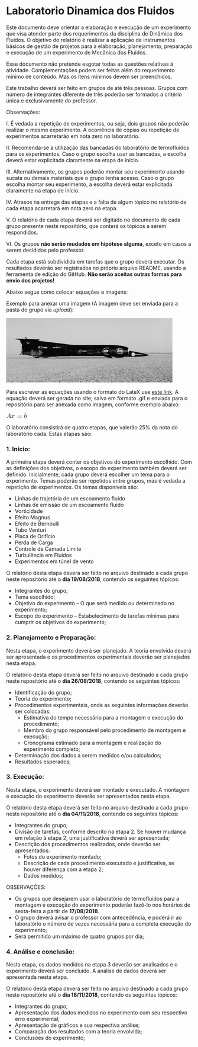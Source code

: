 # Laboratorio Dinamica dos Fluidos

Este documento deve orientar a elaboração e execução de um experimento que visa atender parte dos requerimentos da disciplina de Dinâmica dos Fluidos. O objetivo do relatório é realizar a aplicação de instrumentos básicos de gestão de projetos para a elaboração, planejamento, preparação e execução de um experimento de Mecânica dos Fluidos.

Esse documento não pretende esgotar todas as questões relativas à atividade. Complementações podem ser feitas além do requerimento mínimo de conteúdo. Mas os itens mínimos devem ser preenchidos.

Este trabalho deverá ser feito em grupos de até três pessoas. Grupos com número de integrantes diferente de três poderão ser formados a critério única e exclusivamente do professor.

Observações:

I. É vedada a repetição de experimentos, ou seja, dois grupos não poderão realizar o mesmo experimento. A ocorrência de cópias ou repetição de experimentos acarretarão em nota zero no laboratório.

II. Recomenda-se a utilização das bancadas do laboratório de termofluidos para os experimentos. Caso o grupo escolha usar as bancadas, a escolha deverá estar explicitada claramente na etapa de início.

III. Alternativamente, os grupos poderão montar seu experimento usando sucata ou demais materiais que o grupo tenha acesso. Caso o grupo escolha montar seu experimento, a escolha deverá estar explicitada claramente na etapa de início.

IV. Atrasos na entrega das etapas e a falta de algum tópico no relatório de cada etapa acarretará em nota zero na etapa.

V. O relatório de cada etapa deverá ser digitado no documento de cada grupo presente neste repositório, que conterá os tópicos a serem respondidos.

VI. Os grupos **não serão mudados em hipótese alguma**, exceto em casos a serem decididos pelo professor.

Cada etapa está subdividida em tarefas que o grupo deverá executar. Os resultados deverão ser registrados no próprio arquivo README, usando a ferramenta de edição do GitHub. **Não serão aceitas outras formas para envio dos projetos!**

Abaixo segue como colocar equações e imagens:


Exemplo para anexar uma imagem (A imagem deve ser enviada para a pasta do grupo via *upload*):

![Teste de legenda de imagem](thrust.jpg)


Para escrever as equações usando o formato do LateX use [este link](https://www.codecogs.com/latex/eqneditor.php). A equação deverá ser gerada no site, salva em formato .gif e enviada para o repositório para ser anexada como imagem, conforme exemplo abaixo:

![Teste de legenda de imagem 2](CodeCogsEqn.gif)


O laboratório consistirá de quatro etapas, que valerão 25% da nota do laboratório cada. Estas etapas são:



### 1.	Início:

A primeira etapa deverá conter os objetivos do experimento escolhido. Com as definições dos objetivos, o escopo do experimento também deverá ser definido.
Inicialmente, cada grupo deverá escolher um tema para o experimento. Temas poderão ser repetidos entre grupos, mas é vedada a repetição de experimentos. Os temas disponíveis são:
-	Linhas de trajetória de um escoamento fluido
-	Linhas de emissão de um escoamento fluido
-	Vorticidade
-	Efeito Magnus
-	Efeito de Bernoulli
-   Tubo Venturi
-	Placa de Orifício
-	Perda de Carga
-	Controle de Camada Limite
-	Turbulência em Fluidos
-	Experimentos em túnel de vento

O relatório desta etapa deverá ser feito no arquivo destinado a cada grupo neste repositório até o **dia 19/08/2018**, contendo os seguintes tópicos:

-	Integrantes do grupo;
-	Tema escolhido;
-	Objetivo do experimento – O que será medido ou determinado no experimento;
-	Escopo do experimento – Estabelecimento de tarefas mínimas para cumprir os objetivos do experimento;

### 2.	Planejamento e Preparação:

Nesta etapa, o experimento deverá ser planejado. A teoria envolvida deverá ser apresentada e os procedimentos experimentais deverão ser planejados nesta etapa.

O relatório desta etapa deverá ser feito no arquivo destinado a cada grupo neste repositório até o **dia 26/08/2018**, contendo os seguintes tópicos:

- Identificação do grupo;
- Teoria do experimento;
- Procedimentos experimentais, onde as seguintes informações deverão ser colocadas:
    - Estimativa do tempo necessário para a montagem e execução do procedimento;
    - Membro do grupo responsável pelo procedimento de montagem e execução;
    - Cronograma estimado para a montagem e realização do experimento completo;
- Determinação dos dados a serem medidos e/ou calculados;
- Resultados esperados;


### 3.	Execução:

Nesta etapa, o experimento deverá ser montado e executado. A montagem e execução do experimento deverão ser apresentados nesta etapa.

O relatório desta etapa deverá ser feito no arquivo destinado a cada grupo neste repositório até o **dia 04/11/2018**, contendo os seguintes tópicos:

- Integrantes do grupo;
- Divisão de tarefas, conforme descrito na etapa 2. Se houver mudança em relação à etapa 2, uma justificativa deverá ser apresentada;
- Descrição dos procedimentos realizados, onde deverão ser apresentados:
  - Fotos do experimento montado;
  - Descrição de cada procedimento executado e justificativa, se houver diferença com a etapa 2;
  - Dados medidos;
  
  
OBSERVAÇÕES: 
-	Os grupos que desejarem usar o laboratório de termofluidos para a montagem e execução do experimento poderão fazê-lo nos horários de sexta-feira a partir de **17/08/2018**. 
-	O grupo deverá avisar o professor com antecedência, e poderá ir ao laboratório o número de vezes necessária para a completa execução do experimento;
-	Será permitido um máximo de quatro grupos por dia;

### 4.	Análise e conclusão:

Nesta etapa, os dados medidos na etapa 3 deverão ser analisados e o experimento deverá ser concluído. A análise de dados deverá ser apresentada nesta etapa.

O relatório desta etapa deverá ser feito no arquivo destinado a cada grupo neste repositório até o **dia 18/11/2018**, contendo os seguintes tópicos:

-	Integrantes do grupo;
-	Apresentação dos dados medidos no experimento com seu respectivo erro experimental;
-	Apresentação de gráficos e sua respectiva análise;
-	Comparação dos resultados com a teoria envolvida;
-	Conclusões do experimento;
